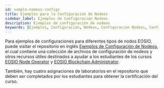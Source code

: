 ```yaml
---
id: sample-nodeos-configs
title: Ejemplos para la Configuración de Nodeos 
sidebar_label: Ejemplos de Configuración Nodeos 
description: Ejemplos de configuración de nodeos
keywords: [Ejemplos, Configuración, Nodeos, Configuración Nodeos, Configuración Nodeos EOS, EOS, EOS Costa Rica, Cómo configurar un nodo, Cómo configurar un nodo EOS, Qué es Nodeos]
---
```


Para ejemplos de configuraciones para diferentes tipos de nodos EOSIO, puede visitar el repositorio en inglés [Ejemplos de Configuración de Nodeos](https://github.com/eoscostarica/sample-nodeos-configs), el cual contiene una colección de archivos de configuración de nodeos y otros recursos útiles destinados a ayudar a los estudiantes de los cursos [EOSIO Node Operator](https://training.eos.io/courses/eosio-node-operator) y [EOSIO Blockchain Administrator](https://training.eos.io/courses/eosio-blockchain-adminstrator).

También, hay cuatro asignaciones de laboratorios en el repositorio que deben ser completados por los estudiantes para obtener la certificación del curso.
